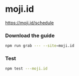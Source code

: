 # moji.id

https://moji.id/schedule

### Download the guide

```sh
npm run grab --- --site=moji.id
```

### Test

```sh
npm test ---moji.id
```
